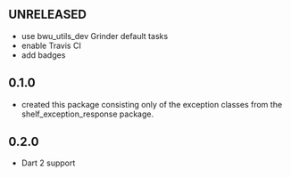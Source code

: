 ## UNRELEASED
- use bwu_utils_dev Grinder default tasks
- enable Travis CI
- add badges


## 0.1.0
- created this package consisting only of the exception classes from the
shelf_exception_response package.

## 0.2.0
- Dart 2 support